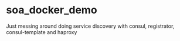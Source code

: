 soa_docker_demo
===============

Just messing around doing service discovery with consul, registrator, consul-template and haproxy
